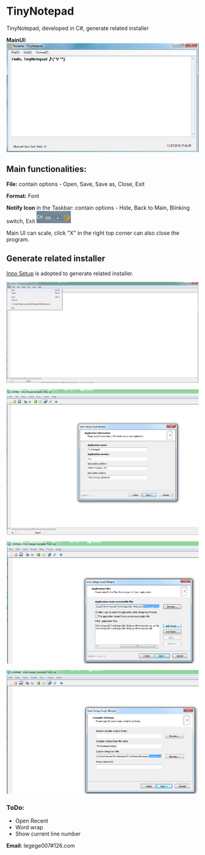 # TinyNotepad
TinyNotepad, developed in C#, generate related installer



**MainUI:**
![Main Page](https://raw.githubusercontent.com/yanglr/TinyNotepad/master/screenshots/MainUI.png)



## Main functionalities:

**File:** contain options - Open, Save, Save as, Close, Exit

**Format:** Font

**Notify Icon** in the Taskbar: contain options - Hide, Back to Main, Blinking switch, Exit
![NotifyIcon](https://raw.githubusercontent.com/yanglr/TinyNotepad/master/screenshots/IconInTaskbar.png)


Main UI can scale, click "X" in the right top corner can also close the program.



## Generate related installer

[Inno Setup](http://www.jrsoftware.org/isdl.php) is adopted to generate related installer.

![step1](https://raw.githubusercontent.com/yanglr/TinyNotepad/master/screenshots/Inno-shot1.png)

![step2](https://raw.githubusercontent.com/yanglr/TinyNotepad/master/screenshots/Inno-shot2.png)

![step3](https://raw.githubusercontent.com/yanglr/TinyNotepad/master/screenshots/Inno-shot3.png)

![step4](https://raw.githubusercontent.com/yanglr/TinyNotepad/master/screenshots/Inno-shot4.png)



### ToDo:

- Open Recent
- Word wrap
- Show current line number



**Email:** legege007#126.com

